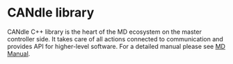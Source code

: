 # CANdle library

CANdle C++ library is the heart of the MD ecosystem on the master controller side.
It takes care of all actions connected to communication and provides API for higher-level software. For a detailed manual please see [MD Manual](https://www.mabrobotics.pl/servos/manual).
